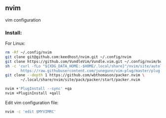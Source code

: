 ## nvim
vim configuration

### Install:

For Linux:
```bash
rm -Rf ~/.config/nvim
git clone git@github.com:keedhost/nvim.git ~/.config/nvim
git clone https://github.com/VundleVim/Vundle.vim.git ~/.config/nvim/bundle/Vundle.vim
sh -c 'curl -fLo "${XDG_DATA_HOME:-$HOME/.local/share}"/nvim/site/autoload/plug.vim --create-dirs \
       https://raw.githubusercontent.com/junegunn/vim-plug/master/plug.vim'
git clone --depth 1 https://github.com/wbthomason/packer.nvim \
       ~/.local/share/nvim/site/pack/packer/start/packer.nvim

nvim +'PlugInstall --sync' +qa
nvim +PluginInstall +qall
```

Edit vim configuration file:
```bash
nvim -c 'edit $MYVIMRC'
```

